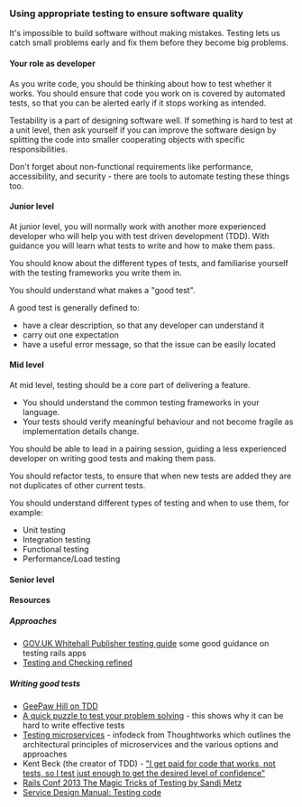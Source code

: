 ### Using appropriate testing to ensure software quality

It's impossible to build software without making mistakes. Testing lets us catch small problems early and fix them before they become big problems.

#### Your role as developer

As you write code, you should be thinking about how to test whether it works. You should ensure that code you work on is covered by automated tests, so that you can be alerted early if it stops working as intended.

Testability is a part of designing software well. If something is hard to test at a unit level, then ask yourself if you can improve the software design by splitting the code into smaller cooperating objects with specific responsibilities.

Don't forget about non-functional requirements like performance, accessibility, and security - there are tools to automate testing these things too.

#### Junior level

At junior level, you will normally work with another more experienced developer who will help you with test driven development (TDD). With guidance you will learn what tests to write and how to make them pass.

You should know about the different types of tests, and familiarise yourself with the testing frameworks you write them in.

You should understand what makes a "good test".

A good test is generally defined to:
- have a clear description, so that any developer can understand it
- carry out one expectation
- have a useful error message, so that the issue can be easily located

#### Mid level

At mid level, testing should be a core part of delivering a feature.

- You should understand the common testing frameworks in your language.
- Your tests should verify meaningful behaviour and not become fragile as implementation details change.

You should be able to lead in a pairing session, guiding a less experienced developer on writing good tests and making them pass.

You should refactor tests, to ensure that when new tests are added they are not duplicates of other current tests.

You should understand different types of testing and when to use them, for example:
- Unit testing
- Integration testing
- Functional testing
- Performance/Load testing

#### Senior level


#### Resources
##### Approaches
- [GOV.UK Whitehall Publisher testing guide](https://github.com/alphagov/whitehall/blob/cccbaa242d92e0f72aa1a5b8162961a6092450c4/docs/testing.html) some good guidance on testing rails apps
- [Testing and Checking refined](http://www.satisfice.com/blog/archives/856)

##### Writing good tests
- [GeePaw Hill on TDD](http://geepawhill.org/five-underplayed-premises-of-tdd-2/)
- [A quick puzzle to test your problem solving](https://www.nytimes.com/interactive/2015/07/03/upshot/a-quick-puzzle-to-test-your-problem-solving.html?mcubz=3) - this shows why it can be hard to write effective tests
- [Testing microservices](http://martinfowler.com/articles/microservice-testing/) - infodeck from Thoughtworks which outlines the architectural principles of microservices and the various options and approaches
- Kent Beck (the creator of TDD) - ["I get paid for code that works, not tests, so I test just enough to get the desired level of confidence"](http://stackoverflow.com/questions/153234/how-deep-are-your-unit-tests/153565#153565)
- [Rails Conf 2013 The Magic Tricks of Testing by Sandi Metz](https://www.youtube.com/watch?v=URSWYvyc42M)
- [Service Design Manual: Testing code](https://www.gov.uk/service-manual/making-software/code-testing.html)
